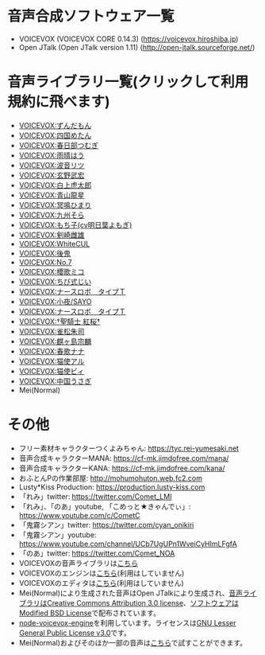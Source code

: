 # 音声合成ソフトウェア一覧
- VOICEVOX (VOICEVOX CORE 0.14.3) (https://voicevox.hiroshiba.jp)  
- Open JTalk (Open JTalk version 1.11) (http://open-jtalk.sourceforge.net/)
# 音声ライブラリ一覧(クリックして利用規約に飛べます)
- [VOICEVOX:ずんだもん](https://zunko.jp/con_ongen_kiyaku.html)
- [VOICEVOX:四国めたん](https://zunko.jp/con_ongen_kiyaku.html)
- [VOICEVOX:春日部つむぎ](https://tsukushinyoki10.wixsite.com/ktsumugiofficial/%E5%88%A9%E7%94%A8%E8%A6%8F%E7%B4%84)
- [VOICEVOX:雨晴はう](https://amehau.com/?page_id=225)
- [VOICEVOX:波音リツ](http://canon-voice.com/kiyaku.html)
- [VOICEVOX:玄野武宏](https://virvoxproject.wixsite.com/official/voicevox%E3%81%AE%E5%88%A9%E7%94%A8%E8%A6%8F%E7%B4%84)
- [VOICEVOX:白上虎太郎](https://virvoxproject.wixsite.com/official/voicevox%E3%81%AE%E5%88%A9%E7%94%A8%E8%A6%8F%E7%B4%84)
- [VOICEVOX:青山龍星](https://virvoxproject.wixsite.com/official/voicevox%E3%81%AE%E5%88%A9%E7%94%A8%E8%A6%8F%E7%B4%84)
- [VOICEVOX:冥鳴ひまり](https://kotoran8zunzun.wixsite.com/my-site/%E5%88%A9%E7%94%A8%E8%A6%8F%E7%B4%84)
- [VOICEVOX:九州そら](https://zunko.jp/con_ongen_kiyaku.html)
- [VOICEVOX:もち子(cv明日葉よもぎ)](https://vtubermochio.wixsite.com/mochizora/%E5%88%A9%E7%94%A8%E8%A6%8F%E7%B4%84)
- [VOICEVOX:剣崎雌雄](https://frontier.creatia.cc/fanclubs/413/posts/4507)
- [VOICEVOX:WhiteCUL](https://whitecul.zan-shin.net/guideline/)
- [VOICEVOX:後鬼](https://xn--n8jychz0k1d.com/voicevox_terms/)
- [VOICEVOX:No.7](https://voiceseven.com/#j0200)
- [VOICEVOX:櫻歌ミコ](https://voicevox35miko.studio.site/rule)
- [VOICEVOX:ちび式じい](https://docs.google.com/presentation/d/1AcD8zXkfzKFf2ertHwWRwJuQXjNnijMxhz7AJzEkaI4)
- [VOICEVOX:ナースロボ＿タイプＴ](https://www.krnr.top/rules)
- [VOICEVOX:小夜/SAYO](https://316soramegu.wixsite.com/sayo-official/guideline)
- [VOICEVOX:ナースロボ＿タイプＴ](https://www.krnr.top/rules)
- [VOICEVOX:†聖騎士 紅桜†](https://commons.nicovideo.jp/material/nc296132)
- [VOICEVOX:雀松朱司](https://virvoxproject.wixsite.com/official/voicevoxの利用規約)
- [VOICEVOX:麒ヶ島宗麟](https://virvoxproject.wixsite.com/official/voicevoxの利用規約)
- [VOICEVOX:春歌ナナ](https://nanahira.jp/haruka_nana/guideline.html)
- [VOICEVOX:猫使アル](https://nekotukarb.wixsite.com/nekonohako/利用規約)
- [VOICEVOX:猫使ビィ](https://nekotukarb.wixsite.com/nekonohako/利用規約)
- [VOICEVOX:中国うさぎ](https://zunko.jp/con_ongen_kiyaku.html)
- Mei(Normal)

# その他
- フリー素材キャラクターつくよみちゃん: https://tyc.rei-yumesaki.net
- 音声合成キャラクターMANA: https://cf-mk.jimdofree.com/mana/
- 音声合成キャラクターKANA: https://cf-mk.jimdofree.com/kana/
- おふとんPの作業部屋: http://mohumohuton.web.fc2.com
- Lusty\*Kiss Production: https://production.lusty-kiss.com
- 「れみ」twitter: https://twitter.com/Comet_LMI
- 「れみ」、「のあ」youtube, 「こめっと★きゃんでぃ」: https://www.youtube.com/c/CometC
- 「鬼霧シアン」twitter: https://twitter.com/cyan_onikiri
- 「鬼霧シアン」youtube: https://www.youtube.com/channel/UCb7UgUPn1WveiCyHImLFgfA
- 「のあ」twitter: https://twitter.com/Comet_NOA
- VOICEVOXの音声ライブラリは[こちら](https://github.com/VOICEVOX/voicevox_core)
- VOICEVOXのエンジンは[こちら](https://github.com/VOICEVOX/voicevox_engine)(利用はしていません)
- VOICEVOXのエディタは[こちら](https://github.com/VOICEVOX/voicevox)(利用はしていません)
- Mei(Normal)により生成された音声はOpen JTalkにより生成され、[音声ライブラリはCreative Commons Attribution 3.0 license](http://open-jtalk.sourceforge.net/readme_open_jtalk.php)、[ソフトウェアはModified BSD License](http://open-jtalk.sourceforge.net/readme_hts_voice_nitech_jp_atr503_m001.php)で配布されています。
- [node-voicevox-engine](https://github.com/y-chan/node-voicevox-engine)を利用しています。ライセンスは[GNU Lesser General Public License v3.0](https://github.com/y-chan/node-voicevox-engine/blob/v0.2.2/LICENSE)です。
- Mei(Normal)およびそのほか一部の音声は[こちら](http://open-jtalk.sp.nitech.ac.jp/)で試すことができます。
